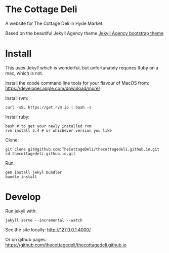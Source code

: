 The Cottage Deli
================

A website for The Cottage Deli in Hyde Market.

Based on the beautiful Jekyll Agency theme [Jekyll Agency bootstrap theme ](http://jekyllthemes.org/themes/agency/)

# Install

This uses Jekyll which is wonderful, but unfortunately requires Ruby on a mac, which is not.

Install the xcode command line tools for your flavour of MacOS from: https://developer.apple.com/download/more/

Install rvm:

    curl -sSL https://get.rvm.io | bash -s

Install ruby:

    bash # to get your newly installed rvm
    rvm install 2.4 # or whichever version you like

Clone:

    git clone git@github.com:TheCottageDeli/thecottagedeli.github.io.git
    cd thecottagedeli.github.io.git

Run:

    gem install jekyl bundler
    bundle install

# Develop

Run jekyll with:

    jekyll serve --incremental --watch

See the site locally: http://127.0.0.1:4000/

Or on github pages: https://github.com/thecottagedeli/thecottagedeli.github.io